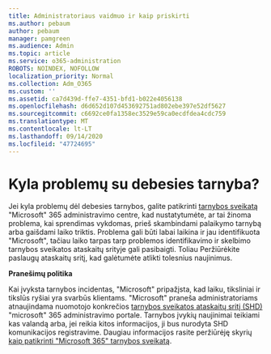 ```yaml
---
title: Administratoriaus vaidmuo ir kaip priskirti
ms.author: pebaum
author: pebaum
manager: pamgreen
ms.audience: Admin
ms.topic: article
ms.service: o365-administration
ROBOTS: NOINDEX, NOFOLLOW
localization_priority: Normal
ms.collection: Adm_O365
ms.custom: ''
ms.assetid: ca7d439d-ffe7-4351-bfd1-b022e4056138
ms.openlocfilehash: d6d652d107d453692751ad802ebe397e52df5627
ms.sourcegitcommit: c6692ce0fa1358ec3529e59ca0ecdfdea4cdc759
ms.translationtype: MT
ms.contentlocale: lt-LT
ms.lasthandoff: 09/14/2020
ms.locfileid: "47724695"
---
```

# <a name="experiencing-problems-with-a-cloud-service"></a>Kyla problemų su debesies tarnyba?

Jei kyla problemų dėl debesies tarnybos, galite patikrinti [tarnybos sveikatą](https://admin.microsoft.com/AdminPortal/Home#/servicehealth) "Microsoft" 365 administravimo centre, kad nustatytumėte, ar tai žinoma problema, kai sprendimas vykdomas, prieš skambindami palaikymo tarnybą arba gaišdami laiko triktis. Problema gali būti labai laikina ir jau identifikuota "Microsoft", tačiau laiko tarpas tarp problemos identifikavimo ir skelbimo tarnybos sveikatos ataskaitų srityje gali pasibaigti. Toliau Peržiūrėkite paslaugų ataskaitų sritį, kad galėtumėte atlikti tolesnius naujinimus.

**Pranešimų politika**

Kai įvyksta tarnybos incidentas, "Microsoft" pripažįsta, kad laiku, tiksliniai ir tikslūs ryšiai yra svarbūs klientams. "Microsoft" praneša administratoriams atnaujindama nuomotojo konkrečios [tarnybos sveikatos ataskaitų sritį (SHD)](https://admin.microsoft.com/AdminPortal/Home#/servicehealth) "microsoft" 365 administravimo portale. Tarnybos įvykių naujinimai teikiami kas valandą arba, jei reikia kitos informacijos, ji bus nurodyta SHD komunikacijos registravime. Daugiau informacijos rasite peržiūrėję skyrių [kaip patikrinti "Microsoft 365" tarnybos sveikatą](https://docs.microsoft.com/office365/enterprise/view-service-health).

